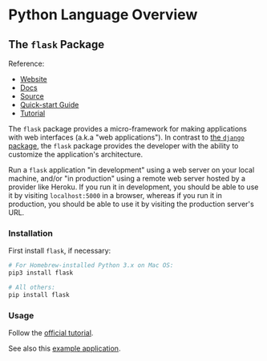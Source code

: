 # Python Language Overview

## The `flask` Package

Reference:

  + [Website](http://flask.pocoo.org/)
  + [Docs](http://flask.pocoo.org/docs/0.12/)
  + [Source](https://github.com/pallets/flask)
  + [Quick-start Guide](http://flask.pocoo.org/docs/0.12/quickstart/)
  + [Tutorial](http://flask.pocoo.org/docs/0.12/tutorial/)

The `flask` package provides a micro-framework for making applications with web interfaces (a.k.a "web applications"). In contrast to [the `django` package](django.md), the `flask` package provides the developer with the ability to customize the application's architecture.

Run a `flask` application "in development" using a web server on your local machine, and/or "in production" using a remote web server hosted by a provider like Heroku. If you run it in development, you should be able to use it by visiting `localhost:5000` in a browser, whereas if you run it in production, you should be able to use it by visiting the production server's URL.

### Installation

First install `flask`, if necessary:

```` sh
# For Homebrew-installed Python 3.x on Mac OS:
pip3 install flask

# All others:
pip install flask
````

### Usage

Follow the [official tutorial](http://flask.pocoo.org/docs/0.12/tutorial/).

See also this [example application](https://github.com/prof-rossetti/products-api-flask).
